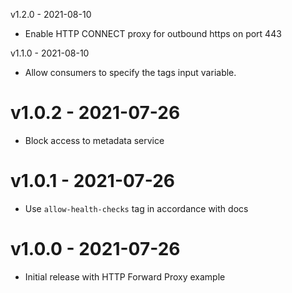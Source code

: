 v1.2.0 - 2021-08-10

 * Enable HTTP CONNECT proxy for outbound https on port 443

v1.1.0 - 2021-08-10

 * Allow consumers to specify the tags input variable.

v1.0.2 - 2021-07-26
===

 * Block access to metadata service

v1.0.1 - 2021-07-26
===

 * Use `allow-health-checks` tag in accordance with docs

v1.0.0 - 2021-07-26
===

 * Initial release with HTTP Forward Proxy example
